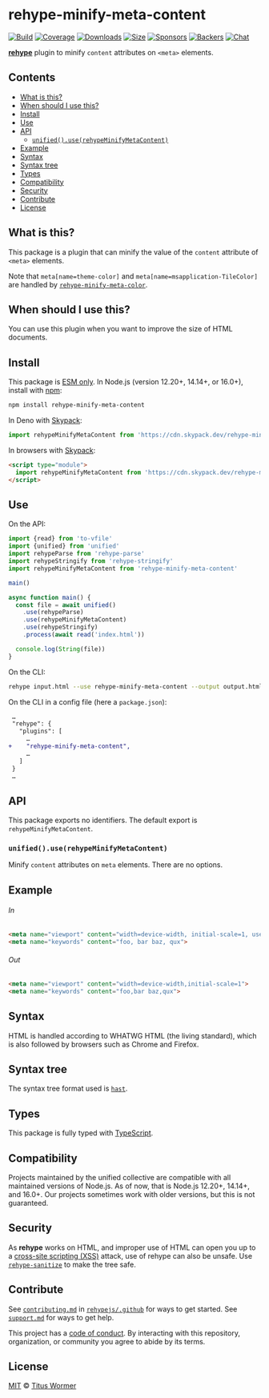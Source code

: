 <!--This file is generated-->

# rehype-minify-meta-content

[![Build][build-badge]][build]
[![Coverage][coverage-badge]][coverage]
[![Downloads][downloads-badge]][downloads]
[![Size][size-badge]][size]
[![Sponsors][sponsors-badge]][collective]
[![Backers][backers-badge]][collective]
[![Chat][chat-badge]][chat]

**[rehype][]** plugin to minify `content` attributes on `<meta>` elements.

## Contents

*   [What is this?](#what-is-this)
*   [When should I use this?](#when-should-i-use-this)
*   [Install](#install)
*   [Use](#use)
*   [API](#api)
    *   [`unified().use(rehypeMinifyMetaContent)`](#unifieduserehypeminifymetacontent)
*   [Example](#example)
*   [Syntax](#syntax)
*   [Syntax tree](#syntax-tree)
*   [Types](#types)
*   [Compatibility](#compatibility)
*   [Security](#security)
*   [Contribute](#contribute)
*   [License](#license)

## What is this?

This package is a plugin that can minify the value of the `content` attribute
of `<meta>` elements.

Note that `meta[name=theme-color]` and `meta[name=msapplication-TileColor]`
are handled by
[`rehype-minify-meta-color`](https://github.com/rehypejs/rehype-minify/tree/main/packages/rehype-minify-meta-color).

## When should I use this?

You can use this plugin when you want to improve the size of HTML documents.

## Install

This package is [ESM only][esm].
In Node.js (version 12.20+, 14.14+, or 16.0+), install with [npm][]:

```sh
npm install rehype-minify-meta-content
```

In Deno with [Skypack][]:

```js
import rehypeMinifyMetaContent from 'https://cdn.skypack.dev/rehype-minify-meta-content@3?dts'
```

In browsers with [Skypack][]:

```html
<script type="module">
  import rehypeMinifyMetaContent from 'https://cdn.skypack.dev/rehype-minify-meta-content@3?min'
</script>
```

## Use

On the API:

```js
import {read} from 'to-vfile'
import {unified} from 'unified'
import rehypeParse from 'rehype-parse'
import rehypeStringify from 'rehype-stringify'
import rehypeMinifyMetaContent from 'rehype-minify-meta-content'

main()

async function main() {
  const file = await unified()
    .use(rehypeParse)
    .use(rehypeMinifyMetaContent)
    .use(rehypeStringify)
    .process(await read('index.html'))

  console.log(String(file))
}
```

On the CLI:

```sh
rehype input.html --use rehype-minify-meta-content --output output.html
```

On the CLI in a config file (here a `package.json`):

```diff
 …
 "rehype": {
   "plugins": [
     …
+    "rehype-minify-meta-content",
     …
   ]
 }
 …
```

## API

This package exports no identifiers.
The default export is `rehypeMinifyMetaContent`.

### `unified().use(rehypeMinifyMetaContent)`

Minify `content` attributes on `meta` elements.
There are no options.

## Example

###### In

```html
<meta name="viewport" content="width=device-width, initial-scale=1, user-scalable=yes">
<meta name="keywords" content="foo, bar baz, qux">
```

###### Out

```html
<meta name="viewport" content="width=device-width,initial-scale=1">
<meta name="keywords" content="foo,bar baz,qux">
```

## Syntax

HTML is handled according to WHATWG HTML (the living standard), which is also
followed by browsers such as Chrome and Firefox.

## Syntax tree

The syntax tree format used is [`hast`][hast].

## Types

This package is fully typed with [TypeScript][].

## Compatibility

Projects maintained by the unified collective are compatible with all maintained
versions of Node.js.
As of now, that is Node.js 12.20+, 14.14+, and 16.0+.
Our projects sometimes work with older versions, but this is not guaranteed.

## Security

As **rehype** works on HTML, and improper use of HTML can open you up to a
[cross-site scripting (XSS)][xss] attack, use of rehype can also be unsafe.
Use [`rehype-sanitize`][rehype-sanitize] to make the tree safe.

## Contribute

See [`contributing.md`][contributing] in [`rehypejs/.github`][health] for ways
to get started.
See [`support.md`][support] for ways to get help.

This project has a [code of conduct][coc].
By interacting with this repository, organization, or community you agree to
abide by its terms.

## License

[MIT][license] © [Titus Wormer][author]

[build-badge]: https://github.com/rehypejs/rehype-minify/workflows/main/badge.svg

[build]: https://github.com/rehypejs/rehype-minify/actions

[coverage-badge]: https://img.shields.io/codecov/c/github/rehypejs/rehype-minify.svg

[coverage]: https://codecov.io/github/rehypejs/rehype-minify

[downloads-badge]: https://img.shields.io/npm/dm/rehype-minify-meta-content.svg

[downloads]: https://www.npmjs.com/package/rehype-minify-meta-content

[size-badge]: https://img.shields.io/bundlephobia/minzip/rehype-minify-meta-content.svg

[size]: https://bundlephobia.com/result?p=rehype-minify-meta-content

[sponsors-badge]: https://opencollective.com/unified/sponsors/badge.svg

[backers-badge]: https://opencollective.com/unified/backers/badge.svg

[collective]: https://opencollective.com/unified

[chat-badge]: https://img.shields.io/badge/chat-discussions-success.svg

[chat]: https://github.com/rehypejs/rehype/discussions

[esm]: https://gist.github.com/sindresorhus/a39789f98801d908bbc7ff3ecc99d99c

[npm]: https://docs.npmjs.com/cli/install

[skypack]: https://www.skypack.dev

[typescript]: https://www.typescriptlang.org

[rehype-sanitize]: https://github.com/rehypejs/rehype-sanitize

[xss]: https://en.wikipedia.org/wiki/Cross-site_scripting

[health]: https://github.com/rehypejs/.github

[contributing]: https://github.com/rehypejs/.github/blob/main/contributing.md

[support]: https://github.com/rehypejs/.github/blob/main/support.md

[coc]: https://github.com/rehypejs/.github/blob/main/code-of-conduct.md

[license]: https://github.com/rehypejs/rehype-minify/blob/main/license

[author]: https://wooorm.com

[hast]: https://github.com/syntax-tree/hast

[rehype]: https://github.com/rehypejs/rehype
